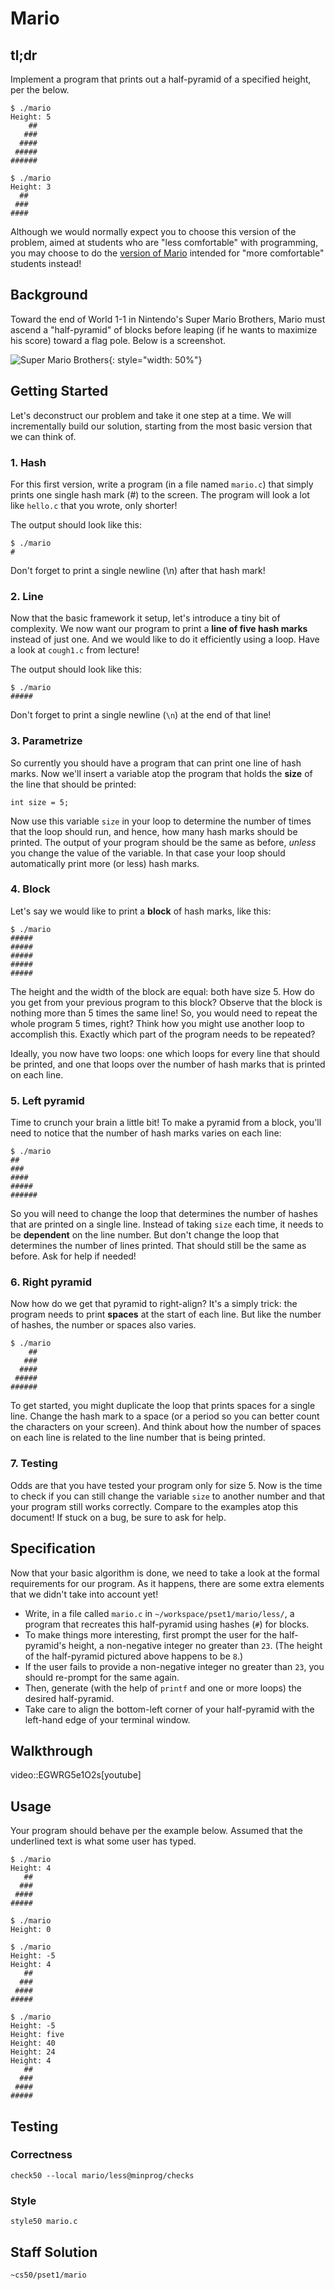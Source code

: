# Mario

## tl;dr

Implement a program that prints out a half-pyramid of a specified height, per the below.

~~~~
$ ./mario
Height: 5
    ##
   ###
  ####
 #####
######

$ ./mario
Height: 3
  ##
 ###
####
~~~~

Although we would normally expect you to choose this version of the problem, aimed at students who are "less comfortable" with programming, you may choose to do the [version of Mario](/problems/mario-more) intended for "more comfortable" students instead!

## Background

Toward the end of World 1-1 in Nintendo's Super Mario Brothers, Mario must ascend a "half-pyramid" of blocks before leaping (if he wants to maximize his score) toward a flag pole. Below is a screenshot.

![Super Mario Brothers](pyramid.png){: style="width: 50%"}

## Getting Started

Let's deconstruct our problem and take it one step at a time. We will incrementally build our solution, starting from the most basic version that we can think of.

###  1. Hash

For this first version, write a program (in a file named `mario.c`) that simply prints one single hash mark (#) to the screen. The program will look a lot like `hello.c` that you wrote, only shorter!

The output should look like this:

~~~~
$ ./mario
#
~~~~

Don't forget to print a single newline (\n) after that hash mark!

### 2. Line

Now that the basic framework it setup, let's introduce a tiny bit of complexity. We now want our program to print a **line of five hash marks** instead of just one. And we would like to do it efficiently using a loop. Have a look at `cough1.c` from lecture!

The output should look like this:

~~~~
$ ./mario
#####
~~~~

Don't forget to print a single newline (`\n`) at the end of that line!

### 3. Parametrize

So currently you should have a program that can print one line of hash marks. Now we'll insert a variable atop the program that holds the **size** of the line that should be printed:

	int size = 5;

Now use this variable `size` in your loop to determine the number of times that the loop should run, and hence, how many hash marks should be printed. The output of your program should be the same as before, *unless* you change the value of the variable. In that case your loop should automatically print more (or less) hash marks.

### 4. Block

Let's say we would like to print a **block** of hash marks, like this:

~~~~
$ ./mario
#####
#####
#####
#####
#####
~~~~

The height and the width of the block are equal: both have size 5. How do you get from your previous program to this block? Observe that the block is nothing more than 5 times the same line! So, you would need to repeat the whole program 5 times, right? Think how you might use another loop to accomplish this. Exactly which part of the program needs to be repeated?

Ideally, you now have two loops: one which loops for every line that should be printed, and one that loops over the number of hash marks that is printed on each line.

### 5. Left pyramid

Time to crunch your brain a little bit! To make a pyramid from a block, you'll need to notice that the number of hash marks varies on each line:

~~~~
$ ./mario
##
###
####
#####
######
~~~~

So you will need to change the loop that determines the number of hashes that are printed on a single line. Instead of taking `size` each time, it needs to be **dependent** on the line number. But don't change the loop that determines the number of lines printed. That should still be the same as before. Ask for help if needed!

### 6. Right pyramid

Now how do we get that pyramid to right-align? It's a simply trick: the program needs to print **spaces** at the start of each line. But like the number of hashes, the number or spaces also varies.

~~~~
$ ./mario
    ##
   ###
  ####
 #####
######
~~~~

To get started, you might duplicate the loop that prints spaces for a single line. Change the hash mark to a space (or a period so you can better count the characters on your screen). And think about how the number of spaces on each line is related to the line number that is being printed.


### 7. Testing

Odds are that you have tested your program only for size 5. Now is the time to check if you can still change the variable `size` to another number and that your program still works correctly. Compare to the examples atop this document! If stuck on a bug, be sure to ask for help.


## Specification

Now that your basic algorithm is done, we need to take a look at the formal requirements for our program. As it happens, there are some extra elements that we didn't take into account yet!

* Write, in a file called `mario.c` in `~/workspace/pset1/mario/less/`, a program that recreates this half-pyramid using hashes (`#`) for blocks.
* To make things more interesting, first prompt the user for the half-pyramid's height, a non-negative integer no greater than `23`. (The height of the half-pyramid pictured above happens to be `8`.)
* If the user fails to provide a non-negative integer no greater than `23`, you should re-prompt for the same again.
* Then, generate (with the help of `printf` and one or more loops) the desired half-pyramid.
* Take care to align the bottom-left corner of your half-pyramid with the left-hand edge of your terminal window.

## Walkthrough

video::EGWRG5e1O2s[youtube]

## Usage

Your program should behave per the example below. Assumed that the underlined text is what some user has typed.

~~~~
$ ./mario
Height: 4
   ##
  ###
 ####
#####
~~~~

~~~~
$ ./mario
Height: 0
~~~~

~~~~
$ ./mario
Height: -5
Height: 4
   ##
  ###
 ####
#####
~~~~

~~~~
$ ./mario
Height: -5
Height: five
Height: 40
Height: 24
Height: 4
   ##
  ###
 ####
#####
~~~~

## Testing

### Correctness

~~~~
check50 --local mario/less@minprog/checks
~~~~

### Style

~~~~
style50 mario.c
~~~~

## Staff Solution

~~~~
~cs50/pset1/mario
~~~~

